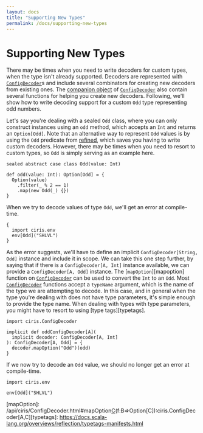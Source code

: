 ```yaml
---
layout: docs
title: "Supporting New Types"
permalink: /docs/supporting-new-types
---
```


# Supporting New Types

There may be times when you need to write decoders for custom types, when the type isn't already supported. Decoders are represented with [`ConfigDecoder`][configdecoder]s and include several combinators for creating new decoders from existing ones. The [companion object][configdecodercompanion] of [`ConfigDecoder`][configdecoder] also contain several functions for helping you create new decoders. Following, we'll show how to write decoding support for a custom `Odd` type representing odd numbers.

Let's say you're dealing with a sealed `Odd` class, where you can only construct instances using an `odd` method, which accepts an `Int` and returns an `Option[Odd]`. Note that an alternative way to represent `Odd` values is by using the `Odd` predicate from [refined](/docs/refined-module), which saves you having to write custom decoders. However, there may be times when you need to resort to custom types, so `Odd` is simply serving as an example here.

```tut:silent
sealed abstract case class Odd(value: Int)

def odd(value: Int): Option[Odd] = {
  Option(value)
    .filter(_ % 2 == 1)
    .map(new Odd(_) {})
}
```

When we try to decode values of type `Odd`, we'll get an error at compile-time.

```tut:book:fail
{
  import ciris.env
  env[Odd]("SHLVL")
}
```

As the error suggests, we'll have to define an implicit `ConfigDecoder[String, Odd]` instance and include it in scope. We can take this one step further, by saying that if there is a `ConfigDecoder[A, Int]` instance available, we can provide a `ConfigDecoder[A, Odd]` instance. The [`mapOption`][mapoption] function on [`ConfigDecoder`][configdecoder] can be used to convert the `Int` to an `Odd`. Most [`ConfigDecoder`][configdecoder] functions accept a `typeName` argument, which is the name of the type we are attempting to decode. In this case, and in general when the type you're dealing with does not have type parameters, it's simple enough to provide the type name. When dealing with types with type parameters, you might have to resort to using [type tags][typetags].

```tut:book
import ciris.ConfigDecoder

implicit def oddConfigDecoder[A](
  implicit decoder: ConfigDecoder[A, Int]
): ConfigDecoder[A, Odd] = {
  decoder.mapOption("Odd")(odd)
}
```

If we now try to decode an `Odd` value, we should no longer get an error at compile-time.

```tut:book
import ciris.env

env[Odd]("SHLVL")
```

[configdecodercompanion]: /api/ciris/ConfigDecoder$.html
[configdecoder]: /api/ciris/ConfigDecoder.html

[mapOption]: /api/ciris/ConfigDecoder.html#mapOption[C](typeName:String)(f:B=>Option[C]):ciris.ConfigDecoder[A,C][typetags]: https://docs.scala-lang.org/overviews/reflection/typetags-manifests.html
